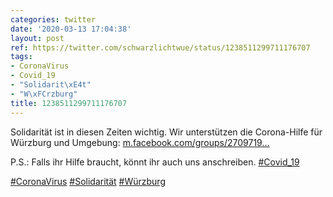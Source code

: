 ```yaml
---
categories: twitter
date: '2020-03-13 17:04:38'
layout: post
ref: https://twitter.com/schwarzlichtwue/status/1238511299711176707
tags:
- CoronaVirus
- Covid_19
- "Solidarit\xE4t"
- "W\xFCrzburg"
title: 1238511299711176707
---
```

Solidarität ist in diesen Zeiten wichtig. Wir unterstützen die Corona-Hilfe für Würzburg und Umgebung:  [m.facebook.com/groups/2709719…](https://m.facebook.com/groups/2709719869124332?notif_t=page_post_reaction&notif_id=1584100505120453&ref=m_notif&refid=52&__tn__=R)



P.S.: Falls ihr Hilfe braucht, könnt ihr auch uns anschreiben. 
[#Covid_19](/t/covid_19) 

[#CoronaVirus](/t/coronavirus) [#Solidarität](/t/solidarität) [#Würzburg](/t/würzburg) 